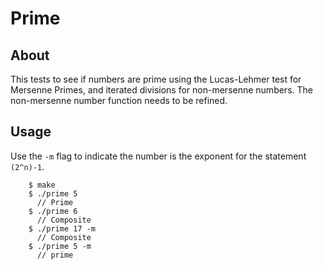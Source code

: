# Prime #

## About ##
This tests to see if numbers are prime using the Lucas-Lehmer test for Mersenne Primes, and iterated divisions for non-mersenne numbers. The non-mersenne number function needs to be refined.

## Usage ##
Use the `-m` flag to indicate the number is the exponent for the statement `(2^n)-1`.
```
    $ make
    $ ./prime 5
      // Prime
    $ ./prime 6
      // Composite
    $ ./prime 17 -m
      // Composite
    $ ./prime 5 -m
      // prime
```
